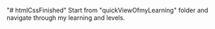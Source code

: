 "# htmlCssFinished" 
Start from  "quickViewOfmyLearning" folder and navigate through my learning and levels.
